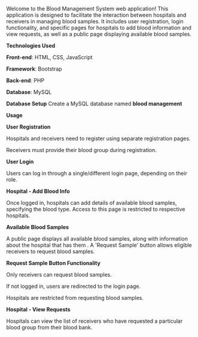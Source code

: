 Welcome to the Blood Management System web application! This application is designed to facilitate the interaction between hospitals and receivers in managing blood samples. It includes user registration, login functionality, and specific pages for hospitals to add blood information and view requests, as well as a public page displaying available blood samples.

**Technologies Used**

**Front-end**: HTML, CSS, JavaScript

**Framework**: Bootstrap

**Back-end**: PHP

**Database**: MySQL

**Database Setup**
Create a MySQL database named **blood management**

**Usage**

**User Registration**

Hospitals and receivers need to register using separate registration pages.

Receivers must provide their blood group during registration.

**User Login**

Users can log in through a single/different login page, depending on their role.

**Hospital - Add Blood Info**

Once logged in, hospitals can add details of available blood samples, specifying the blood type. Access to this page is restricted to respective hospitals.

**Available Blood Samples**

A public page displays all available blood samples, along with information about the hospital that has them
.
A 'Request Sample' button allows eligible receivers to request blood samples.

**Request Sample Button Functionality**

Only receivers can request blood samples.

If not logged in, users are redirected to the login page.

Hospitals are restricted from requesting blood samples.

**Hospital - View Requests**

Hospitals can view the list of receivers who have requested a particular blood group from their blood bank.
